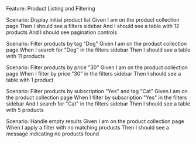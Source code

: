 Feature: Product Listing and Filtering

  Scenario: Display initial product list
    Given I am on the product collection page
    Then I should see a filters sidebar
    And I should see a table with 12 products
    And I should see pagination controls

  Scenario: Filter products by tag "Dog"
    Given I am on the product collection page
    When I search for "Dog" in the filters sidebar
    Then I should see a table with 11 products

  Scenario: Filter products by price "30"
    Given I am on the product collection page
    When I filter by price "30" in the filters sidebar
    Then I should see a table with 1 product

  Scenario: Filter products by subscription "Yes" and tag "Cat"
    Given I am on the product collection page
    When I filter by subscription "Yes" in the filters sidebar
    And I search for "Cat" in the filters sidebar
    Then I should see a table with 5 products

  Scenario: Handle empty results
    Given I am on the product collection page
    When I apply a filter with no matching products
    Then I should see a message indicating no products found